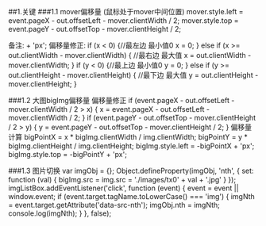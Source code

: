 ##1.关键
###1.1 mover偏移量
(鼠标处于mover中间位置)
mover.style.left = event.pageX - out.offsetLeft - mover.clientWidth / 2;
mover.style.top = event.pageY - out.offsetTop - mover.clientHeight / 2;

备注: + 'px';
偏移量修正:
if (x < 0) {//最左边 最小值0
  x = 0;
} else if (x >= out.clientWidth - mover.clientWidth) {
  //最右边 最大值
  x = out.clientWidth - mover.clientWidth;
}
if (y < 0) {//最上边 最小值0
  y = 0;
} else if (y >= out.clientHeight - mover.clientHeight) {
  //最下边 最大值
  y = out.clientHeight - mover.clientHeight;
}

###1.2 大图bigImg偏移量
偏移量修正
if (event.pageX - out.offsetLeft - mover.clientWidth / 2 > x) {
  x = event.pageX - out.offsetLeft - mover.clientWidth / 2;
}
if (event.pageY - out.offsetTop - mover.clientHeight / 2 > y) {
  y = event.pageY - out.offsetTop - mover.clientHeight / 2;
}
偏移量计算
bigPointX = x * bigImg.clientWidth / img.clientWidth;
bigPointY = y * bigImg.clientHeight / img.clientHeight;
bigImg.style.left = -bigPointX + 'px';
bigImg.style.top = -bigPointY + 'px';

###1.3 图片切换
var imgObj = {};
Object.defineProperty(imgObj, 'nth', {
  set: function (val) {
    bigImg.src = img.src = './images/tx0' + val + '.jpg'
  }
});
imgListBox.addEventListener('click', function (event) {
  event = event || window.event;
  if (event.target.tagName.toLowerCase() === 'img') {
    imgNth = event.target.getAttribute('data-src-nth');
    imgObj.nth = imgNth;
    console.log(imgNth);
  }
}, false);